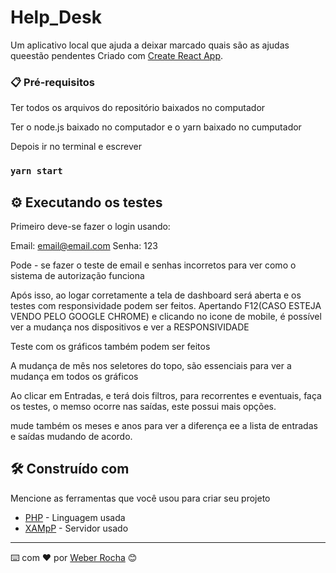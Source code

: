 # Help_Desk

Um aplicativo local que ajuda a deixar marcado quais são as ajudas queestão pendentes
Criado com [Create React App](https://github.com/facebook/create-react-app).

### 📋 Pré-requisitos

Ter todos os arquivos do repositório baixados no computador

Ter o node.js baixado no computador e o yarn baixado no cumputador

Depois ir no terminal e escrever 

### `yarn start`


## ⚙️ Executando os testes

Primeiro deve-se fazer o login usando:

Email: email@email.com
Senha: 123

Pode - se fazer o teste de email e senhas incorretos para ver como o sistema de autorização funciona

Após isso, ao logar corretamente a tela de dashboard será aberta e os testes com responsividade podem ser feitos. Apertando F12(CASO ESTEJA VENDO PELO GOOGLE CHROME) e clicando no icone de mobile, é possível ver a mudança nos dispositivos e ver a RESPONSIVIDADE

Teste com os gráficos também podem ser feitos

A mudança de mês nos seletores do topo, são essenciais para ver a mudança em todos os gráficos

Ao clicar em Entradas, e terá dois filtros, para recorrentes e eventuais, faça os testes, o memso ocorre nas saídas, este possui mais opções.

mude também os meses e anos para ver a diferença ee a lista de entradas e saídas mudando de acordo.


## 🛠️ Construído com

Mencione as ferramentas que você usou para criar seu projeto

* [PHP](https://www.php.net) - Linguagem usada
* [XAMpP](https://www.apachefriends.org/pt_br/download.html) - Servidor usado

---
⌨️ com ❤️ por [Weber Rocha](https://weberrocha.com) 😊
